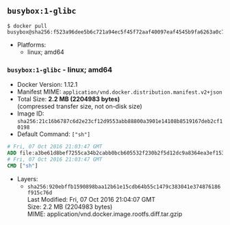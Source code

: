 ## `busybox:1-glibc`

```console
$ docker pull busybox@sha256:f523a96dee5b6c721a94ec5f45f72aaf40097eaf4545b9fa6263a0c7410c64b1
```

-	Platforms:
	-	linux; amd64

### `busybox:1-glibc` - linux; amd64

-	Docker Version: 1.12.1
-	Manifest MIME: `application/vnd.docker.distribution.manifest.v2+json`
-	Total Size: **2.2 MB (2204983 bytes)**  
	(compressed transfer size, not on-disk size)
-	Image ID: `sha256:21c16b6787c6d2e23cf12d9553abb88800a3901e14108b8519167deb2cf10198`
-	Default Command: `["sh"]`

```dockerfile
# Fri, 07 Oct 2016 21:03:47 GMT
ADD file:a3be61d8bef7255ca34b2cabb0bcb605532f230b2f5d12dc9a8364ea3ef15360 in / 
# Fri, 07 Oct 2016 21:03:47 GMT
CMD ["sh"]
```

-	Layers:
	-	`sha256:920ebffb1590898baa12b61e15cdb64b55c1479c383041e374876186f915c76d`  
		Last Modified: Fri, 07 Oct 2016 21:04:07 GMT  
		Size: 2.2 MB (2204983 bytes)  
		MIME: application/vnd.docker.image.rootfs.diff.tar.gzip
